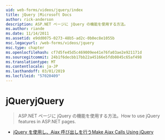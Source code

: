 ```yaml
---
uid: web-forms/videos/jquery/index
title: jQuery |Microsoft Docs
author: rick-anderson
description: ASP.NET ページに jQuery の機能を使用する方法。
ms.author: riande
ms.date: 11/14/2011
ms.assetid: e9dd0075-0273-48b5-ad2c-0b0ec8e1055b
msc.legacyurl: /web-forms/videos/jquery
msc.type: chapter
ms.openlocfilehash: cf7d5fe45d5c469009ee41e76fa03ae2e921171d
ms.sourcegitcommit: 24b1f6decbb17bb22a45166e5fdb0845c65af498
ms.translationtype: MT
ms.contentlocale: ja-JP
ms.lasthandoff: 03/01/2019
ms.locfileid: "57020409"
---
```

<a name="jquery"></a><span data-ttu-id="e2f67-103">jQuery</span><span class="sxs-lookup"><span data-stu-id="e2f67-103">jQuery</span></span>
====================
> <span data-ttu-id="e2f67-104">ASP.NET ページに jQuery の機能を使用する方法。</span><span class="sxs-lookup"><span data-stu-id="e2f67-104">How to use jQuery features in ASP.NET pages.</span></span>


- [<span data-ttu-id="e2f67-105">jQuery を使用し、Ajax 呼び出しを行う</span><span class="sxs-lookup"><span data-stu-id="e2f67-105">Make Ajax Calls Using jQuery</span></span>](how-do-i-make-ajax-calls-using-jquery.md)

